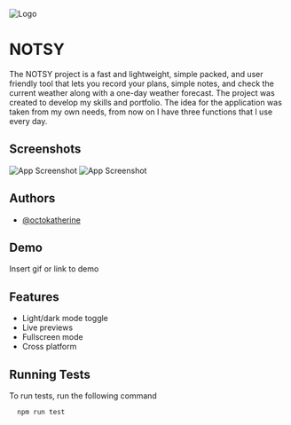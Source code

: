 
![Logo](https://imgur.com/a/TcKPH8j)



# NOTSY

The NOTSY project is a fast and lightweight, simple packed, and user friendly tool that lets you record your plans, simple notes, and check the current weather along with a one-day weather forecast.
The project was created to develop my skills and portfolio. The idea for the application was taken from my own needs, from now on I have three functions that I use every day.


## Screenshots

![App Screenshot](https://i.ibb.co/mRFbN8x/screenshot-2024-01-16-08-34-52-80-12adbf5ac71b9ae50898fcc2db227a9c.jpg)
![App Screenshot](https://i.ibb.co/1f9FVJB/login-light.jpg)



## Authors

- [@octokatherine](https://www.github.com/octokatherine)


## Demo

Insert gif or link to demo


## Features

- Light/dark mode toggle
- Live previews
- Fullscreen mode
- Cross platform


## Running Tests

To run tests, run the following command

```bash
  npm run test
```


